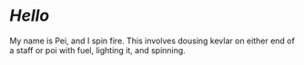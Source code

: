 # *Hello*

My name is Pei, and I spin fire. This involves dousing kevlar on either end
of a staff or poi with fuel, lighting it, and spinning.

